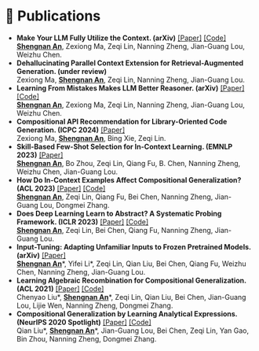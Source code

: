 
# 📝 Publications 

-	**Make Your LLM Fully Utilize the Context. (arXiv)** [[Paper]](https://arxiv.org/abs/2404.16811) [[Code]](https://github.com/microsoft/FILM)  
  <ins>**Shengnan An**</ins>, Zexiong Ma, Zeqi Lin, Nanning Zheng, Jian-Guang Lou, Weizhu Chen.
-	**Dehallucinating Parallel Context Extension for Retrieval-Augmented Generation. (under review)**\
  Zexiong Ma, <ins>**Shengnan An**</ins>, Zeqi Lin, Nanning Zheng, Jian-Guang Lou.
-	**Learning From Mistakes Makes LLM Better Reasoner. (arXiv)** [[Paper]](https://arxiv.org/abs/2310.20689) [[Code]](https://github.com/microsoft/LEMA/)  
  <ins>**Shengnan An**</ins>, Zexiong Ma, Zeqi Lin, Nanning Zheng, Jian-Guang Lou, Weizhu Chen.
-	**Compositional API Recommendation for Library-Oriented Code Generation. (ICPC 2024)** [[Paper]](https://arxiv.org/abs/2402.19431)  
  Zexiong Ma, <ins>**Shengnan An**</ins>, Bing Xie, Zeqi Lin. 
-	**Skill-Based Few-Shot Selection for In-Context Learning. (EMNLP 2023)** [[Paper]](https://aclanthology.org/2023.emnlp-main.831/)  
  <ins>**Shengnan An**</ins>, Bo Zhou, Zeqi Lin, Qiang Fu, B. Chen, Nanning Zheng, Weizhu Chen, Jian-Guang Lou. 
-	**How Do In-Context Examples Affect Compositional Generalization? (ACL 2023)** [[Paper]](https://aclanthology.org/2023.acl-long.618/) [[Code]](https://github.com/microsoft/ContextualSP/tree/master/cofe)  
  <ins>**Shengnan An**</ins>, Zeqi Lin, Qiang Fu, Bei Chen, Nanning Zheng, Jian-Guang Lou, Dongmei Zhang. 
-	**Does Deep Learning Learn to Abstract? A Systematic Probing Framework. (ICLR 2023)** [[Paper]](https://arxiv.org/abs/2302.11978) [[Code]](https://github.com/microsoft/ContextualSP/tree/master/abstraction_probing)  
  <ins>**Shengnan An**</ins>, Zeqi Lin, Bei Chen, Qiang Fu, Nanning Zheng, Jian-Guang Lou. 
-	**Input-Tuning: Adapting Unfamiliar Inputs to Frozen Pretrained Models. (arXiv)** [[Paper]](https://arxiv.org/abs/2203.03131)  
  <ins>**Shengnan An**</ins>\*, Yifei Li\*, Zeqi Lin, Qian Liu, Bei Chen, Qiang Fu, Weizhu Chen, Nanning Zheng, Jian-Guang Lou. 
-	**Learning Algebraic Recombination for Compositional Generalization. (ACL 2021)** [[Paper]](https://aclanthology.org/2021.findings-acl.97/) [[Code]](https://github.com/thousfeet/LEAR?tab=readme-ov-file)  
  Chenyao Liu\*, <ins>**Shengnan An**</ins>\*, Zeqi Lin, Qian Liu, Bei Chen, Jian-Guang Lou, Lijie Wen, Nanning Zheng, Dongmei Zhang. 
-	**Compositional Generalization by Learning Analytical Expressions. (NeurIPS 2020 Spotlight)** [[Paper]](https://proceedings.neurips.cc/paper/2020/file/83adc9225e4deb67d7ce42d58fe5157c-Paper.pdf) [[Code]](https://github.com/microsoft/ContextualSP/tree/master/compositional_generalization)  
  Qian Liu\*, <ins>**Shengnan An**</ins>\*, Jian-Guang Lou, Bei Chen, Zeqi Lin, Yan Gao, Bin Zhou, Nanning Zheng, Dongmei Zhang. 
